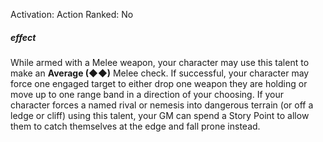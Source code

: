 Activation: Action
Ranked: No
##### effect
While armed with a Melee weapon, your character may use this talent to make an **Average (◆◆)** Melee check. If successful, your character may force one engaged target to either drop one weapon they are holding or move up to one range band in a direction of your choosing. If your character forces a named rival or nemesis into dangerous terrain (or off a ledge or cliff) using this talent, your GM can spend a Story Point to allow them to catch themselves at the edge and fall prone
instead.